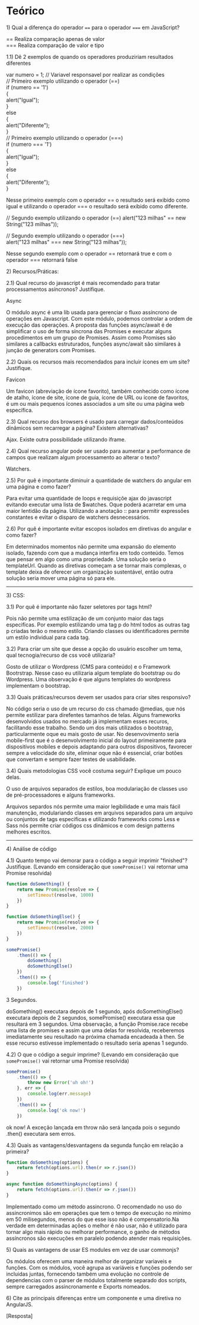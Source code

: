 # Teórico

1\) Qual a diferença do operador `==` para o operador `===` em JavaScript?

== Realiza comparação apenas de valor    				<br />
=== Realiza comparação de valor e tipo

1.1) Dê 2 exemplos de quando os operadores produziriam resultados diferentes

 var numero = 1; // Variavel responsavel por realizar as condições 	<br />
 // Primeiro exemplo utilizando o operador (==) 			<br />
 if (numero == '1') 							<br />
 { <br />
    alert("Igual");		 					<br />
 } 									<br />
 else 									<br />
 { <br />
    alert("Diferente"); 						<br /> 
 } <br />
 // Primeiro exemplo utilizando o operador (===) 			<br />
 if (numero === '1') 							<br />
{ <br />
	alert("Igual"); 						<br />
} 									<br />
else 									<br /> 
{ 									<br />
    alert("Diferente"); 						<br />
} 									<br />

Nesse primeiro exemplo com o operador == o resultado será exibido como igual e utilizando o operador === o resultado será exibido como diferente.

// Segundo exemplo utilizando o operador (==)
alert("123 milhas" == new String("123 milhas"));			<br />

// Segundo exemplo utilizando o operador (===)				<br />
alert("123 milhas" === new String("123 milhas"));

Nesse segundo exemplo com o operador == retornará true e com o operador === retornará false

2\) Recursos/Práticas:

2.1) Qual recurso do javascript é mais recomendado para tratar processamentos asíncronos? Justifique.

Async

O módulo async é uma lib usada para gerenciar o fluxo assíncrono de operações em Javascript. Com este módulo, podemos controlar a ordem de execução das operações. A proposta das funções async/await é de simplificar o uso de forma síncrona das Promises e executar alguns procedimentos em um grupo de Promises. Assim como Promises são similares a callbacks estruturados, funções async/await são similares à junção de generators com Promises.

2.2) Quais os recursos mais recomendados para incluir ícones em um site? Justifique.

Favicon

Um favicon (abreviação de ícone favorito), também conhecido como ícone de atalho, ícone de site, ícone de guia, ícone de URL ou ícone de favoritos, é um ou mais pequenos ícones associados a um site ou uma página web específica.


2.3) Qual recurso dos browsers é usado para carregar dados/conteúdos dinâmicos sem recarregar a página? Existem alternativas?

Ajax. Existe outra possibilidade utilizando iframe.

2.4) Qual recurso angular pode ser usado para aumentar a performance de campos que realizam algum processamento ao alterar o texto?

Watchers.

2.5) Por quê é importante diminuir a quantidade de watchers do angular em uma página e como fazer?

Para evitar uma quantidade de loops e requisiçõe ajax do javascript evitando executar uma lista de $watches. Oque poderá acarretar em uma maior lentidão da página. Utilizando a anotação :: para permitir expressões constantes e evitar o disparo de watchers desnecessários. 

2.6) Por quê é importante evitar escopos isolados em diretivas do angular e como fazer?

Em determinados momentos não permite uma expansão do elemento isolado, fazendo com que a mudança interfira em todo conteúdo. Temos que pensar em algo como uma propriedade. Uma solução seria o templateUrl. Quando as diretivas começam a se tornar mais complexas, o template deixa de oferecer um organização sustentável, então outra solução seria mover uma página só para ele. 

---

3\) CSS:

3.1) Por quê é importante não fazer seletores por tags html?

Pois não permite uma estilização de um conjunto maior das tags especificas. Por exemplo estilizando uma tag p do html todos as outras tag p criadas terão o mesmo estilo. Criando classes ou identificadores permite um estilo individual para cada tag.

3.2) Para criar um site que desse a opção do usuário escolher um tema, qual tecnogia/recurso de css você utilizaria?

Gosto de utilizar o Wordpress (CMS para conteúdo) e o Framework Bootrstrap. Nesse caso eu utilizaria algum template do bootstrap ou do Wordpress. Uma observação é que alguns templates do wordpress implementam o bootstrap. 

3.3) Quais práticas/recursos devem ser usados para criar sites responsivo?

No código seria o uso de um recurso do css chamado @medias, que nós permite estilizar para direfentes tamanhos de telas. Alguns frameworks desenvolvidos usados no mercado já implementam esses recuros, facilitando esse trabalho. Sendo um dos mais utilizados o bootstrap, particularmente oque eu mais gosto de usar. No desenvovimento seria mobile-first que é o desenvolvimento inicial do layout primeiramente para dispositivos mobiles e depois adaptando para outros dispositivos, favorecer sempre a velocidade do site, eliminar oque não é essencial, criar botões que convertam e sempre fazer testes de usabilidade. 

3.4) Quais metodologias CSS você costuma seguir? Explique um pouco delas.

O uso de arquivos separados de estilos, boa modulariação de classes uso de pré-processadores e alguns frameworks. 

Arquivos separdos nós permite uma maior legibilidade e uma mais fácil manutenção, modulariando classes em arquivos separados para um arquivo ou conjuntos de tags especificas e utilizando frameworks como Less e Sass nós permite criar códigos css dinâmicos e com design patterns melhores escritos. 

---

4\) Análise de código

4.1) Quanto tempo vai demorar para o código a seguir imprimir "finished"? Justifique. (Levando em consideração que `somePromise()` vai retornar uma Promise resolvida)
```js
function doSomething() {
    return new Promise(resolve => {
        setTimeout(resolve, 1000)
    })
}

function doSomethingElse() {
    return new Promise(resolve => {
        setTimeout(resolve, 2000)
    })
}

somePromise()
    .then(() => {
        doSomething()
        doSomethingElse()
    })
    .then(() => {
        console.log('finished')
    })

```

3 Segundos.

doSomething() executara depois de 1 segundo, após doSomethingElse() executara depois de 2 segundos, somePromise() executara essa que resultará em 3 segundos.  Uma observação, a função Promise.race recebe uma lista de promises e assim que uma delas for resolvida, receberemos imediatamente seu resultado na próxima chamada encadeada à then. Se esse recurso estivesse implementado o resultado seria apenas 1 segundo.   

4.2) O que o código a seguir imprime? (Levando em consideração que `somePromise()` vai retornar uma Promise resolvida)
```js
somePromise()
    .then(() => {
        throw new Error('uh oh!')
    }, err => {
        console.log(err.message)
    })
    .then(() => {
        console.log('ok now!')
    })
```

ok now!
A exceção lançada em throw não será lançada pois o segundo .then() executara sem erros.



4.3\) Quais as vantagens/desvantagens da segunda função em relação a primeira?
```js
function doSomething(options) {
    return fetch(options.url).then(r => r.json())
}

async function doSomethingAsync(options) {
    return fetch(options.url).then(r => r.json())
}
```

Implementado como um método assincrono. O recomendado no uso do assincronimos são em operações que tem o tempo de execução no minimo em 50 milisegundos, menos do que esse isso não é compensatorio.Na verdade em determinadas ações o melhor é não usar, não é utilizado para tornar algo mais rápido ou melhorar performance, o ganho de métodos assíncronos são execuções em paralelo podendo atender mais requisições. 


5\) Quais as vantagens de usar ES modules em vez de usar commonjs?

Os módulos oferecem uma maneira melhor de organizar variaveis e funções. Com os módulos, você agrupa as variáveis e funções podendo ser incluidas juntas, fornecendo também uma evolução no controle de dependencias com o parser de módulos totalmente separado dos scripts, sempre carregados assincronamente e Exports nomeados.

6\) Cite as principais diferenças entre um componente e uma diretiva no AngularJS.

[Resposta]
